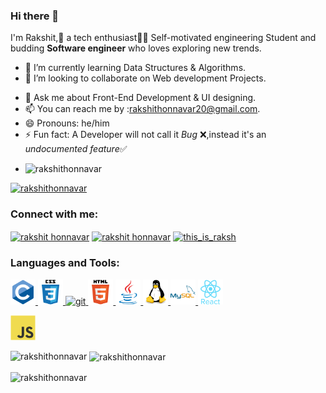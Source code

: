 ### Hi there 👋
I'm Rakshit,👋 a tech enthusiast👨‍💻 
Self-motivated engineering Student  and budding **Software engineer** who loves exploring new trends.  

 <!--- 🔭 I’m currently working on ...-->
- 🌱 I’m currently learning Data Structures & Algorithms.
- 👯 I’m looking to collaborate on Web development Projects.
 <!--- --🤔 I’m looking for help with ...-->
- 💬 Ask me about Front-End Development & UI designing.
- 📫 You can reach me by :rakshithonnavar20@gmail.com.
- 😄 Pronouns: he/him
- ⚡ Fun fact: A Developer will not call it *Bug* ❌,instead it's an *undocumented feature*✅
- <p align="left"> <img src="https://komarev.com/ghpvc/?username=rakshithonnavar&label=Profile%20views&color=0e75b6&style=flat" alt="rakshithonnavar" /> </p>

<p align="left"> <a href="https://github.com/ryo-ma/github-profile-trophy"><img src="https://github-profile-trophy.vercel.app/?username=rakshithonnavar" alt="rakshithonnavar" /></a> </p>

<h3 align="left">Connect with me:</h3>
<p align="left">
<a href="https://linkedin.com/in/rakshit honnavar" target="blank"><img align="center" src="https://raw.githubusercontent.com/rahuldkjain/github-profile-readme-generator/master/src/images/icons/Social/linked-in-alt.svg" alt="rakshit honnavar" height="30" width="40" /></a>
<a href="https://fb.com/rakshit honnavar" target="blank"><img align="center" src="https://raw.githubusercontent.com/rahuldkjain/github-profile-readme-generator/master/src/images/icons/Social/facebook.svg" alt="rakshit honnavar" height="30" width="40" /></a>
<a href="https://instagram.com/this_is_raksh" target="blank"><img align="center" src="https://raw.githubusercontent.com/rahuldkjain/github-profile-readme-generator/master/src/images/icons/Social/instagram.svg" alt="this_is_raksh" height="30" width="40" /></a>
</p>

<h3 align="left">Languages and Tools:</h3>
<p align="left"> <a href="https://www.cprogramming.com/" target="_blank" rel="noreferrer"> <img src="https://raw.githubusercontent.com/devicons/devicon/master/icons/c/c-original.svg" alt="c" width="40" height="40"/> </a> <a href="https://www.w3schools.com/css/" target="_blank" rel="noreferrer"> <img src="https://raw.githubusercontent.com/devicons/devicon/master/icons/css3/css3-original-wordmark.svg" alt="css3" width="40" height="40"/> </a> <a href="https://git-scm.com/" target="_blank" rel="noreferrer"> <img src="https://www.vectorlogo.zone/logos/git-scm/git-scm-icon.svg" alt="git" width="40" height="40"/> </a> <a href="https://www.w3.org/html/" target="_blank" rel="noreferrer"> <img src="https://raw.githubusercontent.com/devicons/devicon/master/icons/html5/html5-original-wordmark.svg" alt="html5" width="40" height="40"/> </a> <a href="https://www.java.com" target="_blank" rel="noreferrer"> <img src="https://raw.githubusercontent.com/devicons/devicon/master/icons/java/java-original.svg" alt="java" width="40" height="40"/> </a> <a href="https://www.linux.org/" target="_blank" rel="noreferrer"> <img src="https://raw.githubusercontent.com/devicons/devicon/master/icons/linux/linux-original.svg" alt="linux" width="40" height="40"/> </a> <a href="https://www.mysql.com/" target="_blank" rel="noreferrer"> <img src="https://raw.githubusercontent.com/devicons/devicon/master/icons/mysql/mysql-original-wordmark.svg" alt="mysql" width="40" height="40"/> </a> <a href="https://reactjs.org/" target="_blank" rel="noreferrer"> <img src="https://raw.githubusercontent.com/devicons/devicon/master/icons/react/react-original-wordmark.svg" alt="react" width="40" height="40"/> </a> </p>
<a href="https://developer.mozilla.org/en-US/docs/Web/JavaScript" target="_blank" rel="noreferrer"> <img src="https://raw.githubusercontent.com/devicons/devicon/master/icons/javascript/javascript-original.svg" alt="javascript" width="40" height="40"/> </a>


<p><img align="left" src="https://github-readme-stats.vercel.app/api/top-langs?username=rakshithonnavar&show_icons=true&locale=en&layout=compact" alt="rakshithonnavar" /></p>

<p>&nbsp;<img align="center" src="https://github-readme-stats.vercel.app/api?username=rakshithonnavar&show_icons=true&locale=en" alt="rakshithonnavar" /></p>

<p><img align="center" src="https://github-readme-streak-stats.herokuapp.com/?user=rakshithonnavar&" alt="rakshithonnavar" /></p>


